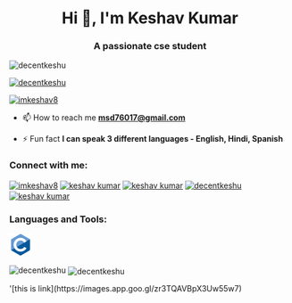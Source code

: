 <h1 align="center">Hi 👋, I'm Keshav Kumar</h1>
<h3 align="center">A passionate cse student</h3>

<p align="left"> <img src="https://komarev.com/ghpvc/?username=decentkeshu&label=Profile%20views&color=0e75b6&style=flat" alt="decentkeshu" /> </p>

<p align="left"> <a href="https://github.com/ryo-ma/github-profile-trophy"><img src="https://github-profile-trophy.vercel.app/?username=decentkeshu" alt="decentkeshu" /></a> </p>

<p align="left"> <a href="https://twitter.com/imkeshav8" target="blank"><img src="https://img.shields.io/twitter/follow/imkeshav8?logo=twitter&style=for-the-badge" alt="imkeshav8" /></a> </p>

- 📫 How to reach me **msd76017@gmail.com**

- ⚡ Fun fact **I can speak 3 different languages - English, Hindi, Spanish**

<h3 align="left">Connect with me:</h3>
<p align="left">
<a href="https://twitter.com/imkeshav8" target="blank"><img align="center" src="https://raw.githubusercontent.com/rahuldkjain/github-profile-readme-generator/master/src/images/icons/Social/twitter.svg" alt="imkeshav8" height="30" width="40" /></a>
<a href="https://linkedin.com/in/keshav kumar" target="blank"><img align="center" src="https://raw.githubusercontent.com/rahuldkjain/github-profile-readme-generator/master/src/images/icons/Social/linked-in-alt.svg" alt="keshav kumar" height="30" width="40" /></a>
<a href="https://fb.com/keshav kumar" target="blank"><img align="center" src="https://raw.githubusercontent.com/rahuldkjain/github-profile-readme-generator/master/src/images/icons/Social/facebook.svg" alt="keshav kumar" height="30" width="40" /></a>
<a href="https://instagram.com/decentkeshu" target="blank"><img align="center" src="https://raw.githubusercontent.com/rahuldkjain/github-profile-readme-generator/master/src/images/icons/Social/instagram.svg" alt="decentkeshu" height="30" width="40" /></a>
<a href="https://www.youtube.com/c/keshav kumar" target="blank"><img align="center" src="https://raw.githubusercontent.com/rahuldkjain/github-profile-readme-generator/master/src/images/icons/Social/youtube.svg" alt="keshav kumar" height="30" width="40" /></a>
</p>

<h3 align="left">Languages and Tools:</h3>
<p align="left"> <a href="https://www.cprogramming.com/" target="_blank" rel="noreferrer"> <img src="https://raw.githubusercontent.com/devicons/devicon/master/icons/c/c-original.svg" alt="c" width="40" height="40"/> </a> </p>

<p><img align="left" src="https://github-readme-stats.vercel.app/api/top-langs?username=decentkeshu&show_icons=true&locale=en&layout=compact" alt="decentkeshu" /></p>

<p>&nbsp;<img align="center" src="https://github-readme-stats.vercel.app/api?username=decentkeshu&show_icons=true&locale=en" alt="decentkeshu" /></p>
'[this is link](https://images.app.goo.gl/zr3TQAVBpX3Uw55w7)
